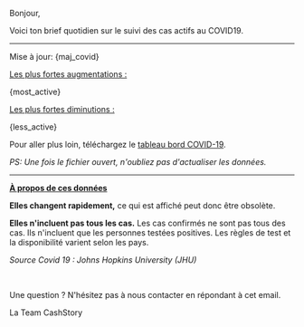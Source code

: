 Bonjour,

Voici ton brief quotidien sur le suivi des cas actifs au COVID19.

***

Mise à jour: {maj_covid}

<u>Les plus fortes augmentations :</u>

{most_active}


<u>Les plus fortes diminutions :</u>

{less_active}

Pour aller plus loin, téléchargez le [tableau bord COVID-19]({excel_report}).

*PS: Une fois le fichier ouvert, n'oubliez pas d'actualiser les données.*

***

**<u>À propos de ces données</u>**

**Elles changent rapidement,** ce qui est affiché peut donc être obsolète. <br>

**Elles n'incluent pas tous les cas.** Les cas confirmés ne sont pas tous des cas. Ils n'incluent que les personnes testées positives. Les règles de test et la disponibilité varient selon les pays.<br>

*Source Covid 19 : Johns Hopkins University (JHU)*

<br>

Une question ? 
N'hésitez pas à nous contacter en répondant à cet email.

La Team CashStory